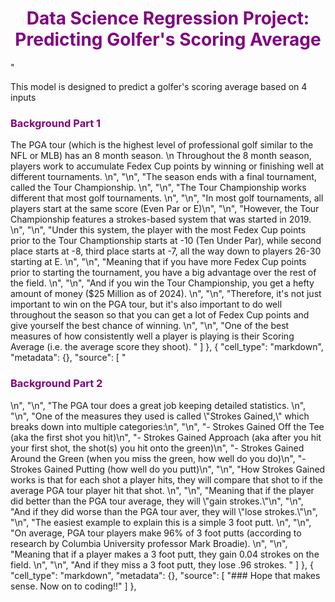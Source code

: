 <h1 style='color:purple' align='center'>Data Science Regression Project: Predicting Golfer's Scoring Average</h1>"

<p> This model is designed to predict a golfer's scoring average based on 4 inputs <p> 
 
 <h3 style='color:purple' align='left'>Background Part 1</h3>

<p> The PGA tour (which is the highest level of professional golf similar to the NFL or MLB) has an 8 month season. \n Throughout the 8 month season, players work to accumulate Fedex Cup points by winning or finishing well at different tournaments. \n",
    "\n",
    "The season ends with a final tournament, called the Tour Championship. \n",
    "\n",
    "The Tour Championship works different that most golf tournaments. \n",
    "\n",
    "In most golf tournaments, all players start at the same score (Even Par or E)\n",
    "\n",
    "However, the Tour Championship features a strokes-based system that was started in 2019. \n",
    "\n",
    "Under this system, the player with the most Fedex Cup points prior to the Tour Champtionship starts at -10 (Ten Under Par), while second place starts at -8, third place starts at -7, all the way down to players 26-30 starting at E. \n",
    "\n",
    "Meaning that if you have more Fedex Cup points prior to starting the tournament, you have a big advantage over the rest of the field. \n",
    "\n",
    "And if you win the Tour Championship, you get a hefty amount of money ($25 Million as of 2024). \n",
    "\n",
    "Therefore, it's not just important to win on the PGA tour, but it's also important to do well throughout the season so that you can get a lot of Fedex Cup points and give yourself the best chance of winning. \n",
    "\n",
    "One of the best measures of how consistently well a player is playing is their Scoring Average (i.e. the average score they shoot). "
   ]
  },
  {
   "cell_type": "markdown",
   "metadata": {},
   "source": [
    "<h3 style='color:purple' align='left'>Background Part 2</h3>\n",
    "\n",
    "The PGA tour does a great job keeping detailed statistics. \n",
    "\n",
    "One of the measures they used is called \"Strokes Gained,\" which breaks down into multiple categories:\n",
    "\n",
    "- Strokes Gained Off the Tee (aka the first shot you hit)\n",
    "- Strokes Gained Approach (aka after you hit your first shot, the shot(s) you hit onto the green)\n",
    "- Strokes Gained Around the Green (when you miss the green, how well do you do)\n",
    "- Strokes Gained Putting (how well do you putt)\n",
    "\n",
    "How Strokes Gained works is that for each shot a player hits, they will compare that shot to if the average PGA tour player hit that shot. \n",
    "\n",
    "Meaning that if the player did better than the PGA tour average, they will \"gain strokes.\"\n",
    "\n",
    "And if they did worse than the PGA tour aver, they will \"lose strokes.\"\n",
    "\n",
    "The easiest example to explain this is a simple 3 foot putt.  \n",
    "\n",
    "On average, PGA tour players make 96% of 3 foot putts (according to research by Columbia University professor Mark Broadie). \n",
    "\n",
    "Meaning that if a player makes a 3 foot putt, they gain 0.04 strokes on the field. \n",
    "\n",
    "And if they miss a 3 foot putt, they lose .96 strokes. "
   ]
  },
  {
   "cell_type": "markdown",
   "metadata": {},
   "source": [
    "### Hope that makes sense. Now on to coding!!"
   ]
  },

